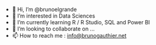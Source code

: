 - 👋 Hi, I’m @brunoelgrande
- 👀 I’m interested in Data Sciences
- 🌱 I’m currently learning R / R Studio, SQL and Power BI
- 💞️ I’m looking to collaborate on ...
- 📫 How to reach me : info@brunogauthier.net

<!---
brunoelgrande/brunoelgrande is a ✨ special ✨ repository because its `README.md` (this file) appears on your GitHub profile.
You can click the Preview link to take a look at your changes.
--->

